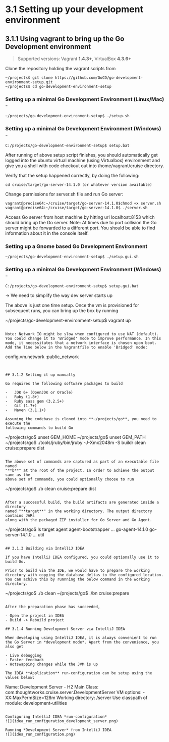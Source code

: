 # 3.1 Setting up your development environment 

## 3.1.1 Using vagrant to bring up the Go Development environment

> Supported versions: Vagrant **1.4.3+**, VirtualBox **4.3.6+**

Clone the repository holding the vagrant scripts from 

```
~/projects$ git clone https://github.com/GoCD/go-development-environment-setup.git
~/projects$ cd go-development-environment-setup
```

### Setting up a minimal Go Development Environment (Linux/Mac) -

```
~/projects/go-development-environment-setup$ ./setup.sh
```

### Setting up a minimal Go Development Environment (Windows) -

```
C:/projects/go-development-environment-setup$ setup.bat
```

After running of above setup script finishes, you should automatically get logged into the ubuntu virtual machine (using Virtualbox) environment and give you a shell with code checkout out into /home/vagrant/cruise directory.  

Verify that the setup happened correctly, by doing the following:

```
cd cruise/target/go-server-14.1.0 (or whatever version available)
```

Change permissions for server.sh file and run Go server:

```
vagrant@precise64:~/cruise/target/go-server-14.1.0$chmod +x server.sh
vagrant@precise64:~/cruise/target/go-server-14.1.0$ ./server.sh
```

Access Go server from host machine by hitting url localhost:8153 which should bring up the Go server.
Note: At times due to port collision the Go server might be forwarded to a different port. You should be able to find information about it in the console itself. 

### Setting up a Gnome based Go Development Environment

```
~/projects/go-development-environment-setup$ ./setup.gui.sh
```


### Setting up a minimal Go Development Environment (Windows) -

```
C:/projects/go-development-environment-setup$ setup.gui.bat

```

<TBD> -> We need to simplify the way dev server starts up

The above is just one time setup. Once the vm is provisioned for subsequent runs, you can bring up the box by running

~/projects/go-development-environment-setup$ vagrant up
```

Note: Network IO might be slow when configured to use NAT (default). You could change it to 'Bridged' mode to improve performance. In this mode, it necessitates that a network interface is chosen upon boot. Add the line below in the Vagrantfile to enable 'Bridged' mode:

```
config.vm.network :public_network
```


## 3.1.2 Setting it up manually

Go requires the following software packages to build

-   JDK 6+ (OpenJDK or Oracle)
-   Ruby (1.8+)
-   Ruby sass gem (3.2.5+)
-   Git (1.7+)
-   Maven (3.1.1+)

Assuming the codebase is cloned into **~/projects/go**, you need to execute the
following commands to build Go

```
~/projects/go$ unset GEM_HOME
~/projects/go$ unset GEM_PATH
~/projects/go$ ./tools/jruby/bin/jruby -J-Xmx2048m -S buildr clean cruise:prepare dist
```

The above set of commands are captured as part of an executable file named
"**b**" at the root of the project. In order to achieve the output same as the
above set of commands, you could optionally choose to run

```
~/projects/go$ ./b clean cruise:prepare dist
```

After a successful build, the build artifacts are generated inside a directory
named "**target**" in the working directory. The output directory contains JARs
along with the packaged ZIP installer for Go Server and Go Agent.

```
~/projects/go$ ls target
agent
agent-bootstrapper
...
go-agent-14.1.0
go-server-14.1.0
...
util

```

## 3.1.3 Building via IntelliJ IDEA

If you have IntelliJ IDEA configured, you could optionally use it to build Go. 

Prior to build via the IDE, we would have to prepare the working directory with copying the database deltas to the configured location. You can achive this by runnning the below command in the working directory.

```
~/projects/go$ ./b clean
~/projects/go$ ./bn cruise:prepare
```

After the preparation phase has succeeded, 

- Open the project in IDEA
- Build -> Rebuild project

## 3.1.4 Running Development Server via IntelliJ IDEA

When developing using IntelliJ IDEA, it is always convenient to run the Go Server in *development mode*. Apart from the convenience, you also get

- Live debugging
- Faster feedback
- Hotswapping changes while the JVM is up

The IDEA **Application** run-configuration can be setup using the values below:

```
Name: Development Server - H2
Main Class: com.thoughtworks.cruise.server.DevelopmentServer
VM options: -XX:MaxPermSize=128m
Working directory: <project-directory>/server
Use classpath of module: development-utilities
```

Configuring IntelliJ IDEA *run-configuration*
![](idea_run_configuration_development_server.png)

Running *Development Server* from IntelliJ IDEA
![](idea_run_configuration.png)
